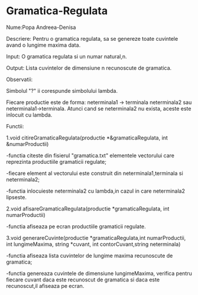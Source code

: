 # Gramatica-Regulata

Nume:Popa Andreea-Denisa

Descriere: Pentru o gramatica regulata, sa se genereze toate cuvintele avand o lungime maxima data.

Input: O gramatica regulata si un numar natural,n.

Output: Lista cuvintelor de dimensiune n recunoscute de gramatica.

Observatii:

Simbolul "?" ii corespunde simbolului lambda.

Fiecare productie este de forma: neterminala1 -> terminala neterminala2 sau neterminala1->terminala. Atunci cand se neterminala2 nu exista, aceste este inlocuit cu lambda.

Functii:

1.void citireGramaticaRegulata(productie *&gramaticaRegulata, int &numarProductii)

-functia citeste din fisierul "gramatica.txt" elementele vectorului care reprezinta productiile gramaticii regulate;

-fiecare element al vectorului este construit din neterminala1,terminala si neterminala2;

-functia inlocuieste neterminala2 cu lambda,in cazul in care neterminala2 lipseste.


2.void afisareGramaticaRegulata(productie *gramaticaRegulata, int numarProductii)

-functia afiseaza pe ecran productiile gramaticii regulate.


3.void generareCuvinte(productie *gramaticaRegulata,int numarProductii, int lungimeMaxima, string *cuvant, int contorCuvant,string neterminala)

-functia afiseaza lista cuvintelor de lungime maxima recunoscute de gramatica;

-functia genereaza cuvintele de dimensiune lungimeMaxima, verifica pentru fiecare cuvant daca este recunoscut de gramatica si daca este recunoscut,il afiseaza pe ecran.
